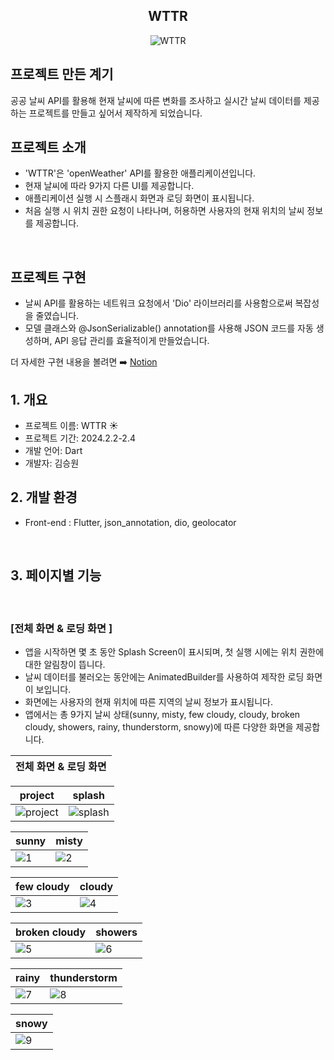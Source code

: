 <div align="center">
<h2>WTTR</h2>

![WTTR](https://github.com/so0ng0970/WTTR/assets/108356773/e63da288-ca66-47fe-9778-a30286463788)

</div>

## 프로젝트 만든 계기

공공 날씨 API를 활용해 현재 날씨에 따른 변화를 조사하고 실시간 날씨 데이터를 제공하는 프로젝트를 만들고 싶어서 제작하게 되었습니다.
<br>

## 프로젝트 소개

- 'WTTR'은 'openWeather' API를 활용한 애플리케이션입니다.
- 현재 날씨에 따라 9가지 다른 UI를 제공합니다.
- 애플리케이션 실행 시 스플래시 화면과 로딩 화면이 표시됩니다. 
- 처음 실행 시 위치 권한 요청이 나타나며, 허용하면 사용자의 현재 위치의 날씨 정보를 제공합니다.

<br>

## 프로젝트 구현

- 날씨 API를 활용하는 네트워크 요청에서 'Dio' 라이브러리를 사용함으로써 복잡성을 줄였습니다.
- 모델 클래스와 @JsonSerializable() annotation를 사용해 JSON 코드를 자동 생성하며, API 응답 관리를 효율적이게 만들었습니다.

더 자세한 구현 내용을 볼려면 ➡️
[Notion](https://animated-tractor-257.notion.site/WTTR-38f5d147dbaa471fa39e2edc435af805)
<br>

## 1. 개요

- 프로젝트 이름: WTTR ☀️ 
- 프로젝트 기간: 2024.2.2-2.4
- 개발 언어: Dart
- 개발자: 김승원
  <br>

## 2. 개발 환경

- Front-end : Flutter, json_annotation, dio, geolocator


<br>

## 3. 페이지별 기능

<br>

### [전체 화면 & 로딩 화면 ]

- 앱을 시작하면 몇 초 동안 Splash Screen이 표시되며, 첫 실행 시에는 위치 권한에 대한 알림창이 뜹니다.
- 날씨 데이터를 불러오는 동안에는 AnimatedBuilder를 사용하여 제작한 로딩 화면이 보입니다.
- 화면에는 사용자의 현재 위치에 따른 지역의 날씨 정보가 표시됩니다.
- 앱에서는 총 9가지 날씨 상태(sunny, misty, few cloudy, cloudy, broken cloudy, showers, rainy, thunderstorm, snowy)에 따른 다양한 화면을 제공합니다.


| 전체 화면 & 로딩 화면 |
| ----------------- |

| project | splash |
|----------|----------|
|![project](https://github.com/so0ng0970/WTTR/assets/108356773/338ad933-36d0-4fa4-87b5-bc9c815967b3)|![splash](https://github.com/so0ng0970/WTTR/assets/108356773/ab7c2026-d4f0-4f41-b5c7-89923fc81f71)|

| sunny | misty |
|----------|----------|
|![1](https://github.com/so0ng0970/WTTR/assets/108356773/443b4006-5e83-4abe-8e48-f7c6e63ce470)|![2](https://github.com/so0ng0970/WTTR/assets/108356773/2b7a9ee7-5d83-4e48-b869-f7d26ba07214)|

| few cloudy | cloudy |
|----------|----------|
|![3](https://github.com/so0ng0970/WTTR/assets/108356773/305b106b-3642-4d01-bd50-e9135dd3ab3a)|![4](https://github.com/so0ng0970/WTTR/assets/108356773/d6285f6e-c514-41ef-ab06-6faaffa44bdb)|

| broken cloudy | showers |
|----------|----------|
|![5](https://github.com/so0ng0970/WTTR/assets/108356773/da6fa85b-aaa7-4ce5-8aba-56cdd79b1d2a)|![6](https://github.com/so0ng0970/WTTR/assets/108356773/89d9e42e-4648-414d-b78f-11ef69d42688)|

| rainy | thunderstorm |
|----------|----------|
|![7](https://github.com/so0ng0970/WTTR/assets/108356773/f4f51481-af84-43b1-bd2d-2182f5c2a4c4)|![8](https://github.com/so0ng0970/WTTR/assets/108356773/15849233-a4fc-40eb-a1d8-23d93b4634a9)|

| snowy |
|----------|
|![9](https://github.com/so0ng0970/WTTR/assets/108356773/1138e61c-2ec5-4271-b039-7ae5dec6603e)|

